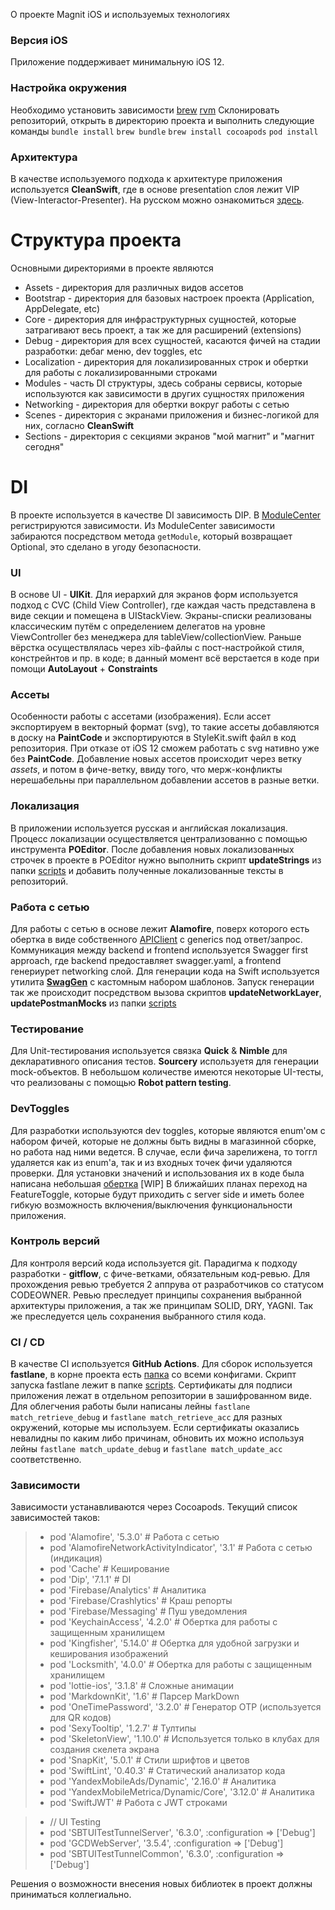 О проекте Magnit iOS и используемых технологиях

### Версия iOS
Приложение поддерживает минимальную iOS 12.

### Настройка окружения
Необходимо установить зависимости
[brew](https://brew.sh)
[rvm](https://rvm.io/rvm/install)
Склонировать репозиторий, открыть в директорию проекта и выполнить следующие команды
`bundle install`
`brew bundle`
`brew install cocoapods`
`pod install`

### Архитектура
В качестве используемого подхода к архитектуре приложения используется **CleanSwift**, где в основе presentation слоя лежит VIP (View-Interactor-Presenter). На русском можно ознакомиться [здесь](https://habr.com/ru/post/415725/).

# Структура проекта
Основными директориями в проекте являются
* Assets - директория для различных видов ассетов
* Bootstrap - директория для базовых настроек проекта (Application, AppDelegate, etc)
* Core - директория для инфраструктурных сущностей, которые затрагивают весь проект, а так же для расширений (extensions)
* Debug - директория для всех сущностей, касаются фичей на стадии разработки: дебаг меню, dev toggles, etc
* Localization - директория для локализированных строк и обертки для работы с локализированными строками
* Modules - часть DI структуры, здесь собраны сервисы, которые используются как зависимости в других сущностях приложения
* Networking - директория для обертки вокруг работы с сетью
* Scenes - директория с экранами приложения и бизнес-логикой для них, согласно **CleanSwift**
* Sections - директория с секциями экранов "мой магнит" и "магнит сегодня"

# DI
В проекте используется в качестве DI зависимость DIP.
В [ModuleCenter](https://github.com/magnit-tech/magnit-ios/blob/develop/Magnit/Modules/ModuleCenter.swift) регистрируются зависимости.
Из ModuleCenter зависимости забираются посредством метода `getModule`, который возвращает Optional, это сделано в угоду безопасности.

### UI
В основе UI - **UIKit**. Для иерархий для экранов форм используется подход с CVC (Child View Controller), где каждая часть представлена в виде секции и помещена в UIStackView. Экраны-списки реализованы классическим путём с определением делегатов на уровне ViewController без менеджера для tableView/collectionView. Раньше вёрстка осуществлялась через xib-файлы с пост-настройкой стиля, констрейнтов и пр. в коде; в данный момент всё верстается в коде при помощи **AutoLayout** + **Constraints**

### Ассеты 
Особенности работы с ассетами (изображения). Если ассет экспортируем в векторный формат (svg), то такие ассеты добавляются в доску на **PaintCode** и экспортируются в StyleKit.swift файл в код репозитория. При отказе от iOS 12 сможем работать с svg нативно уже без **PaintCode**. Добавление новых ассетов происходит через ветку *assets*, и потом в фиче-ветку, ввиду того, что мерж-конфликты нерешабельны при параллельном добавлении ассетов в разные ветки.

### Локализация
В приложении используется русская и английская локализация. Процесс локализации осуществляется централизованно с помощью инструмента **POEditor**. После добавления новых локализованных строчек в проекте в POEditor нужно выполнить скрипт **updateStrings** из папки [scripts](https://github.com/magnit-tech/magnit-ios/tree/develop/scripts) и добавить полученные локализованные тексты в репозиторий.

### Работа с сетью
Для работы с сетью в основе лежит **Alamofire**, поверх которого есть обертка в виде собственного [APIClient](https://github.com/magnit-tech/magnit-ios/blob/develop/Magnit/Networking/Magnit/APIClient.swift) с generics под ответ/запрос. Коммуникация между backend и frontend используется Swagger first approach, где backend предоставляет swagger.yaml, а frontend генериурет networking слой. Для генерации кода на Swift используется утилита **[SwagGen](https://github.com/yonaskolb/SwagGen)** с кастомным набором шаблонов.
Запуск генерации так же происходит посредством вызова скриптов **updateNetworkLayer**, **updatePostmanMocks** из папки [scripts](https://github.com/magnit-tech/magnit-ios/tree/develop/scripts)

### Тестирование
Для Unit-тестирования используется связка **Quick** & **Nimble** для декларативного описания тестов. **Sourcery** используетя для генерации mock-объектов. В небольшом количестве имеются некоторые UI-тесты, что реализованы с помощью **Robot pattern testing**.

### DevToggles
Для разработки используются dev toggles, которые являются enum'ом с набором фичей, которые не должны быть видны в магазинной сборке, но работа над ними ведется.
В случае, если фича зарелижена, то тоггл удаляется как из enum'a, так и из входных точек фичи удаляются проверки.
Для установки значений и использования их в коде была написана небольшая [обертка](https://github.com/magnit-tech/magnit-ios/blob/develop/Magnit/Debug/DevToggles/GrowthService.swift)
[WIP] В ближайших планах переход на FeatureToggle, которые будут приходить с server side и иметь более гибкую возможность включения/выключения функциональности приложения.

### Контроль версий
Для контроля версий кода используется git.
Парадигма к подходу разработки - **gitflow**, с фиче-ветками, обязательным код-ревью.
Для прохождения ревью требуется 2 аппрува от разработчиков со статусом CODEOWNER. Ревью преследует принципы сохранения выбранной архитектуры приложения, а так же принципам SOLID, DRY, YAGNI. Так же преследуется цель сохранения выбранного стиля кода.

### CI / CD
В качестве CI используется **GitHub Actions**.
Для сборок используется **fastlane**, в корне проекта есть [папка](https://github.com/magnit-tech/magnit-ios/tree/develop/fastlane) со всеми конфигами.
Скрипт запуска fastlane лежит в папке [scripts](https://github.com/magnit-tech/magnit-ios/tree/develop/scripts).
Сертификаты для подписи приложения лежат в отдельном репозитории в зашифрованном виде. Для облегчения работы были написаны лейны `fastlane match_retrieve_debug` и `fastlane match_retrieve_acc` для разных окружений, которые мы используем.
Если сертификаты оказались невалидны по каким либо причинам, обновить их можно используя лейны `fastlane match_update_debug` и `fastlane match_update_acc` соответственно.

### Зависимости

Зависимости устанавливаются через Cocoapods. Текущий список зависимостей таков:

> * pod 'Alamofire', '5.3.0' # Работа с сетью
> * pod 'AlamofireNetworkActivityIndicator', '3.1' # Работа с сетью (индикация)
> * pod 'Cache' # Кеширование
> * pod 'Dip', '7.1.1' # DI
> * pod 'Firebase/Analytics' # Аналитика
> * pod 'Firebase/Crashlytics' # Краш репорты
> * pod 'Firebase/Messaging' # Пуш уведомления
> * pod 'KeychainAccess', '4.2.0' # Обертка для работы с защищенным хранилищем
> * pod 'Kingfisher', '5.14.0' # Обертка для удобной загрузки и кеширования изображений
> * pod 'Locksmith', '4.0.0' # Обертка для работы с защищенным хранилищем
> * pod 'lottie-ios', '3.1.8' # Сложные анимации
> * pod 'MarkdownKit', '1.6' # Парсер MarkDown
> * pod 'OneTimePassword', '3.2.0' # Генератор OTP (используется для QR кодов)
> * pod 'SexyTooltip', '1.2.7' # Тултипы
> * pod 'SkeletonView', '1.10.0' # Используется только в клубах для создания скелета экрана
> * pod 'SnapKit', '5.0.1' # Стили шрифтов и цветов
> * pod 'SwiftLint', '0.40.3' # Статический анализатор кода
> * pod 'YandexMobileAds/Dynamic', '2.16.0' # Аналитика
> * pod 'YandexMobileMetrica/Dynamic/Core', '3.12.0' # Аналитика
> * pod 'SwiftJWT' # Работа с JWT строками

> * // UI Testing
> * pod 'SBTUITestTunnelServer', '6.3.0', :configuration => ['Debug']
> * pod 'GCDWebServer', '3.5.4', :configuration => ['Debug']
> * pod 'SBTUITestTunnelCommon', '6.3.0', :configuration => ['Debug']


Решения о возможности внесения новых библиотек в проект должны приниматься коллегиально.
